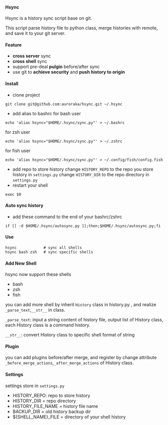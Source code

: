 #### Hsync
Hsync is a history sync script base on git.

This script parse history file to python class, merge histories with remote, and save it to your git server.

#### Feature
- **cross server** sync
- **cross shell** sync
- support pre-deal **pulgin** before/after sync
- use git to **achieve security** and **push history to origin**

#### Install
- clone project
```
git clone git@github.com:auroraka/hsync.git ~/.hsync
```
- add alias to bashrc
for bash user
```
echo 'alias hsync="$HOME/.hsync/sync.py"' > ~/.bashrc
```
for zsh user
```
echo 'alias hsync="$HOME/.hsync/sync.py"' > ~/.zshrc
```
for fish user
```
echo 'alias hsync="$HOME/.hsync/sync.py"' > ~/.config/fish/config.fish
```
- add repo to store history
change `HISTORY_REPO` to the repo you store history in `settings.py`
change `HISTORY_DIR` to the repo directory in `settings.py` 
- restart your shell
```
exec $0
```

#### Auto sync history
- add these command to the end of your bashrc/zshrc
```
if [[ -d $HOME/.hsync/autosync.py ]];then;$HOME/.hsync/autosync.py;fi
```

#### Use
```
hsync            # sync all shells
hsync bash zsh   # sync specific shells
```

#### Add New Shell
hsync now support these shells
- bash
- zsh
- fish

you can add more shell by inherit `History` class in history.py , and realize `_parse_text`,`__str__` in class.

`_parse_text`: input a string content of history file, output list of History class, each History class is a command history.

`__str__`: convert History class to specific shell format of string

#### Plugin
you can add plugins before/after merge, and register by change attribute `_before_merge_actions`,`_after_merge_actions` of History class.


#### Settings
settings store in `settings.py`

- HISTORY_REPO: repo to store history
- HISTORY_DIR = repo directory
- HISTORY_FILE_NAME = history file name
- BACKUP_DIR = old history backup dir
- ${SHELL_NAME}_FILE = directory of your shell history
